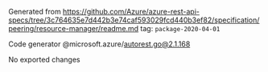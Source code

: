 Generated from https://github.com/Azure/azure-rest-api-specs/tree/3c764635e7d442b3e74caf593029fcd440b3ef82/specification/peering/resource-manager/readme.md tag: `package-2020-04-01`

Code generator @microsoft.azure/autorest.go@2.1.168

No exported changes